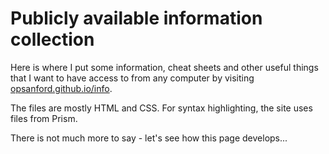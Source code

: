 # Publicly available information collection

Here is where I put some information, cheat sheets and other useful things that I want to have access to from any computer by visiting [opsanford.github.io/info](https://opsanford.github.io/info).

The files are mostly HTML and CSS. For syntax highlighting, the site uses files from Prism.

There is not much more to say - let's see how this page develops...
